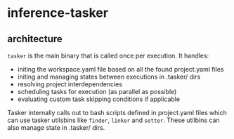 # inference-tasker

## architecture

`tasker` is the main binary that is called once per execution. It handles:
* initing the workspace.yaml file based on all the found project.yaml files
* initing and managing states between executions in .tasker/ dirs
* resolving project interdependencies
* scheduling tasks for execution (as parallel as possible)
* evaluating custom task skipping conditions if applicable

Tasker internally calls out to bash scripts defined in project.yaml files which can use tasker utilsbins like `finder`, `linker` and `setter`. These utilbins can also manage state in .tasker/ dirs.

